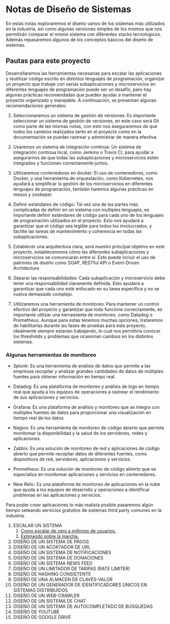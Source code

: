 # Notas de Diseño de Sistemas

En estas notas exploraremos el diseño varios de los sistemas más utilizados en la industria, asi como algunas versiones simples de los mismos que nos permitirán comparar el mismo sistema con diferentes stacks tecnologicos. Además repasaremos algunos de los conceptos básicos del diseño de sistemas.

## Pautas para este proyecto

Desarrollaremos las herramientas necesarias para escalar las aplicaciones y reutilizar código escrito en distintos lenguajes de programación, organizar un proyecto que trabaje con varias subaplicaciones y microservicios en diferentes lenguajes de programación puede ser un desafío, pero hay algunas prácticas recomendadas que pueden ayudar a mantener el proyecto organizado y manejable. A continuación, se presentan algunas recomendaciones generales:

1. Seleccionaremos un sistema de gestión de versiones: Es importante seleccionar un sistema de gestión de versiones, en este caso será Git como parte de las mismas notas, con esto nos aseguraremos de que todos los cambios realizados tanto en el proyecto como en la documentación se puedan rastrear y administrar de manera efectiva.

2. Usaremos un sistema de integración continua: Un sistema de integración continua local, como Jenkins o Travis CI, para ayudar a asegurarnos de que todas las subaplicaciones y microservicios estén integrados y funcionen correctamente juntos.

3. Utilizaremos contenedores en docker: El uso de contenedores, como Docker, y una herramienta de orquestación, como Kubernetes, nos ayudará a simplificar la gestión de los microservicios en diferentes lenguajes de programación, también haremos algunas prácticas en mesos y zookeper.

4. Definir estándares de código: Tal vez una de las partes más complicadas de definir en un sistema con multiples lenguajes, es importante definir estándares de código para cada uno de los lenguajes de programación utilizados en el proyecto. Esto nos ayudará a garantizar que el código sea legible para todos los involucrados, y facilite las tareas de mantenimiento y coherencia en todas las subaplicaciones.

5. Establecer una arquitectura clara, será nuestro principal objetivo en este proyecto, estableceremos cómo las diferentes subaplicaciones y microservicios se comunicarán entre sí. Esto puede incluir el uso de patrones de diseño como SOAP, RESTful API o Event-Driven Architecture.

6. Separar las responsabilidades: Cada subaplicación y microservicio debe tener una responsabilidad claramente definida. Esto ayudará a garantizar que cada uno esté enfocado en su tarea específica y no se vuelva demasiado complejo.

7. Utilizaremos una herramienta de monitoreo: Para mantener un control efectivo del proyecto y garantizar que todo funcione correctamente, es importante utilizar una herramienta de monitoreo, como Datadog o Prometheus. Aunque para estas tenemos muchas opciones, trataremos de habilitarlas durante las fases de pruebas para este proyecto, idealmente siempre estarian trabajando, lo cual nos permitiria conocer los thresholds y problemas que ocasionan cambios en los distintos sistemas.

### Algunas herramientas de monitoreo
- Splunk: Es una herramienta de análisis de datos que permite a las empresas recopilar y analizar grandes cantidades de datos de múltiples fuentes para obtener información en tiempo real.

- Datadog: Es una plataforma de monitoreo y análisis de logs en tiempo real que ayuda a los equipos de operaciones a rastrear el rendimiento de sus aplicaciones y servicios.

- Grafana: Es una plataforma de análisis y monitoreo que se integra con múltiples fuentes de datos para proporcionar una visualización en tiempo real de los datos.

- Nagios: Es una herramienta de monitoreo de código abierto que permite monitorear la disponibilidad y la salud de los servidores, redes y aplicaciones.

- Zabbix: Es una solución de monitoreo de red y aplicaciones de código abierto que permite recopilar datos de diferentes fuentes, como dispositivos de red, servidores, aplicaciones y servicios.

- Prometheus: Es una solución de monitoreo de código abierto que se especializa en monitorear aplicaciones y servicios en contenedores.

- New Relic: Es una plataforma de monitoreo de aplicaciones en la nube que ayuda a los equipos de desarrollo y operaciones a identificar problemas en las aplicaciones y servicios.


Para poder crear aplicaciones lo más realista posible pasaremos algún tiempo seteando servicios gratuitos de sistemas third party comunes en la industria.


1. ESCALAR UN SISTEMA
    1. [Como escalar de cero a millones de usuarios.](documentation/como_escalar_de_cero_a_millones_de_usuarios/01_section_escalamiento.md)
    2. [Estimando sobre la marcha.](documentation/como_escalar_de_cero_a_millones_de_usuarios/02_section_estimacion.md)
2. DISEÑO DE UN SISTEMA DE PAGOS
3. DISEÑO DE UN ACORTADOR DE URL
4. DISEÑO DE UN SISTEMA DE NOTIFICACIONES
5. DISEÑO DE UN SISTEMA DE DONACIONES
6. DISEÑO DE UN SISTEMA NEWS FEED
7. DISEÑO DE UN LIMITADOR DE TARIFAS (RATE LIMITER)
8. DISEÑO DE HASHING CONSISTENTE
9. DISEÑO DE UNA ALMACEN DE CLAVES-VALOR
10. DISEÑO DE UN GENERADOR DE IDENTIFICADORES ÚNICOS EN SISTEMAS DISTRIBUIDOS
11. DISEÑO DE UN WEB-CRAWLER
12. DISEÑO DE UN SISTEMA DE CHAT
13. DISEÑO DE UN SISTEMA DE AUTOCOMPLETADO DE BÚSQUEDAS
14. DISEÑO DE YOUTUBE
15. DISEÑO DE GOOGLE DRIVE





